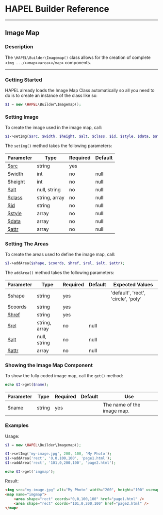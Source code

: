 # HAPEL Builder Reference

---
## Image Map

### Description

The `\HAPEL\Builder\Imagemap()` class allows for the creation of complete `<img .../><map><area></map>` components.

---


### Getting Started

HAPEL already loads the Image Map Class automatically so all you need to do is to create an instance of
the class like so:

```php
$I = new \HAPEL\Builder\Imagemap();
````


### Setting Image

To create the image used in the image map, call:

```php
$I->setImg($src, $width, $height, $alt, $class, $id, $style, $data, $attr);
````

The `setImg()` method takes the following parameters:

| Parameter                          | Type          | Required | Default |
|------------------------------------|---------------|----------|---------|
| [$src](../core/attributes/src)     | string        | yes      |         |
| $width                             | int           | no       | null    |
| $height                            | int           | no       | null    |
| [$alt](../core/attributes/alt)     | null, string  | no       | null    |
| [$class](../core/attributes/class) | string, array | no       | null    |
| [$id](../core/attributes/id)       | string        | no       | null    |
| [$style](../core/attributes/style) | array         | no       | null    |
| [$data](../core/attributes/data)   | array         | no       | null    |
| [$attr](../core/attributes/attr)   | array         | no       | null    |



### Setting The Areas

To create the areas used to define the image map, call:

```php
$I->addArea($shape, $coords, $href, $rel, $alt, $attr);
````

The `addArea()` method takes the following parameters:

| Parameter                          | Type          | Required | Default | Expected Values                     |
|------------------------------------|---------------|----------|---------|-------------------------------------|
| $shape                             | string        | yes      |         | 'default', 'rect', 'circle', 'poly' |
| $coords                            | string        | yes      |         |                                     |
| [$href](../core/attributes/class)  | string        | yes      |         |                                     |
| [$rel](../core/attributes/class)   | string, array | no       | null    |                                     |
| [$alt](../core/attributes/alt)     | null, string  | no       | null    |                                     |
| [$attr](../core/attributes/attr)   | array         | no       | null    |                                     |



### Showing the Image Map Component

To show the fully coded image map, call the `get()` method:

```php
echo $I->get($name);
````

| Parameter | Type          | Required | Default | Use                        |
|-----------|---------------|----------|---------|----------------------------|
| $name     | string        | yes      |         | The name of the image map. |


### Examples

Usage: 
```php
$I = new \HAPEL\Builder\Imagemap();

$I->setImg('my-image.jpg', 200, 100, 'My Photo');
$I->addArea('rect', '0,0,100,100', 'page1.html');
$I->addArea('rect', '101,0,200,100', 'page2.html');

echo $I->get('imgmap');
```

Result:
```html
<img src="my-image.jpg" alt="My Photo" width="200", height="100" usemap="#imgmap"/>
<map name="imgmap">
    <area shape="rect" coords="0,0,100,100" href="page1.html" />
    <area shape="rect" coords="101,0,200,100" href="page2.html" />
</map>
```